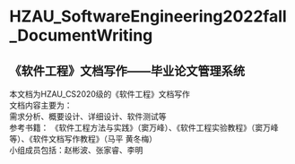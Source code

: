 # HZAU_SoftwareEngineering2022fall_DocumentWriting
## 《软件工程》文档写作——毕业论文管理系统<br>
本文档为HZAU_CS2020级的《软件工程》文档写作<br>
文档内容主要为：<br>
需求分析、概要设计、详细设计、软件测试等<br>
参考书籍：
《软件工程方法与实践》（窦万峰）、《软件工程实验教程》（窦万峰等）、《软件文档写作教程》（马平 黄冬梅）<br>
小组成员包括：赵彬波、张家睿、李明
